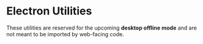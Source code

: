 # Electron Utilities

These utilities are reserved for the upcoming **desktop offline mode** and are not meant to be imported by web-facing code.


